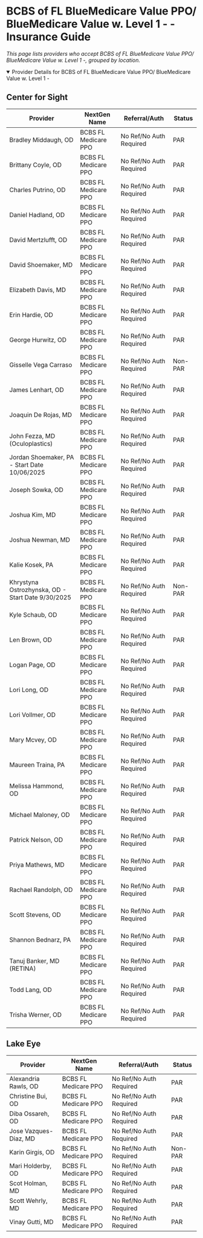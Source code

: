 # BCBS of FL BlueMedicare Value PPO/ BlueMedicare Value w. Level 1 - - Insurance Guide

*This page lists providers who accept BCBS of FL BlueMedicare Value PPO/ BlueMedicare Value w. Level 1 -, grouped by location.*

<details open><summary>Provider Details for BCBS of FL BlueMedicare Value PPO/ BlueMedicare Value w. Level 1 -</summary>

## Center for Sight

| Provider | NextGen Name | Referral/Auth | Status |
|----------|-------------|--------------|--------|
| Bradley Middaugh, OD | BCBS FL Medicare PPO | No Ref/No Auth Required | PAR |
| Brittany Coyle, OD | BCBS FL Medicare PPO | No Ref/No Auth Required | PAR |
| Charles Putrino, OD | BCBS FL Medicare PPO | No Ref/No Auth Required | PAR |
| Daniel Hadland, OD | BCBS FL Medicare PPO | No Ref/No Auth Required | PAR |
| David Mertzlufft, OD | BCBS FL Medicare PPO | No Ref/No Auth Required | PAR |
| David Shoemaker, MD | BCBS FL Medicare PPO | No Ref/No Auth Required | PAR |
| Elizabeth Davis, MD | BCBS FL Medicare PPO | No Ref/No Auth Required | PAR |
| Erin Hardie, OD | BCBS FL Medicare PPO | No Ref/No Auth Required | PAR |
| George Hurwitz, OD | BCBS FL Medicare PPO | No Ref/No Auth Required | PAR |
| Gisselle Vega Carraso | BCBS FL Medicare PPO | No Ref/No Auth Required | Non-PAR |
| James Lenhart, OD | BCBS FL Medicare PPO | No Ref/No Auth Required | PAR |
| Joaquin De Rojas, MD | BCBS FL Medicare PPO | No Ref/No Auth Required | PAR |
| John Fezza, MD (Oculoplastics) | BCBS FL Medicare PPO | No Ref/No Auth Required | PAR |
| Jordan Shoemaker, PA - Start Date 10/06/2025 | BCBS FL Medicare PPO | No Ref/No Auth Required | PAR |
| Joseph Sowka, OD | BCBS FL Medicare PPO | No Ref/No Auth Required | PAR |
| Joshua Kim, MD | BCBS FL Medicare PPO | No Ref/No Auth Required | PAR |
| Joshua Newman, MD | BCBS FL Medicare PPO | No Ref/No Auth Required | PAR |
| Kalie Kosek, PA | BCBS FL Medicare PPO | No Ref/No Auth Required | PAR |
| Khrystyna Ostrozhynska, OD - Start Date 9/30/2025 | BCBS FL Medicare PPO | No Ref/No Auth Required | Non-PAR |
| Kyle Schaub, OD | BCBS FL Medicare PPO | No Ref/No Auth Required | PAR |
| Len Brown, OD | BCBS FL Medicare PPO | No Ref/No Auth Required | PAR |
| Logan Page, OD | BCBS FL Medicare PPO | No Ref/No Auth Required | PAR |
| Lori Long, OD | BCBS FL Medicare PPO | No Ref/No Auth Required | PAR |
| Lori Vollmer, OD | BCBS FL Medicare PPO | No Ref/No Auth Required | PAR |
| Mary Mcvey, OD | BCBS FL Medicare PPO | No Ref/No Auth Required | PAR |
| Maureen Traina, PA | BCBS FL Medicare PPO | No Ref/No Auth Required | PAR |
| Melissa Hammond, OD | BCBS FL Medicare PPO | No Ref/No Auth Required | PAR |
| Michael Maloney, OD | BCBS FL Medicare PPO | No Ref/No Auth Required | PAR |
| Patrick Nelson, OD | BCBS FL Medicare PPO | No Ref/No Auth Required | PAR |
| Priya Mathews, MD | BCBS FL Medicare PPO | No Ref/No Auth Required | PAR |
| Rachael Randolph, OD | BCBS FL Medicare PPO | No Ref/No Auth Required | PAR |
| Scott Stevens, OD | BCBS FL Medicare PPO | No Ref/No Auth Required | PAR |
| Shannon Bednarz, PA | BCBS FL Medicare PPO | No Ref/No Auth Required | PAR |
| Tanuj Banker, MD (RETINA) | BCBS FL Medicare PPO | No Ref/No Auth Required | PAR |
| Todd Lang, OD | BCBS FL Medicare PPO | No Ref/No Auth Required | PAR |
| Trisha Werner, OD | BCBS FL Medicare PPO | No Ref/No Auth Required | PAR |

## Lake Eye 

| Provider | NextGen Name | Referral/Auth | Status |
|----------|-------------|--------------|--------|
| Alexandria Rawls, OD | BCBS FL Medicare PPO | No Ref/No Auth Required | PAR |
| Christine Bui, OD | BCBS FL Medicare PPO | No Ref/No Auth Required | PAR |
| Diba Ossareh, OD | BCBS FL Medicare PPO | No Ref/No Auth Required | PAR |
| Jose Vazques-Diaz, MD | BCBS FL Medicare PPO | No Ref/No Auth Required | PAR |
| Karin Girgis, OD | BCBS FL Medicare PPO | No Ref/No Auth Required | Non-PAR |
| Mari Holderby, OD | BCBS FL Medicare PPO | No Ref/No Auth Required | PAR |
| Scot Holman, MD | BCBS FL Medicare PPO | No Ref/No Auth Required | PAR |
| Scott Wehrly, MD | BCBS FL Medicare PPO | No Ref/No Auth Required | PAR |
| Vinay Gutti, MD | BCBS FL Medicare PPO | No Ref/No Auth Required | PAR |

</details>

